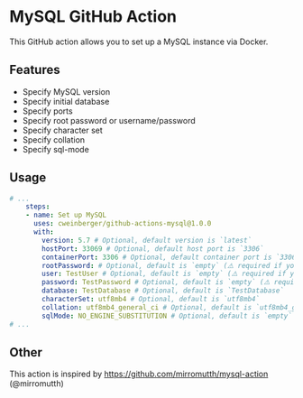 # MySQL GitHub Action

This GitHub action allows you to set up a MySQL instance via Docker.

## Features

* Specify MySQL version
* Specify initial database
* Specify ports
* Specify root password or username/password
* Specify character set
* Specify collation
* Specify sql-mode

## Usage

```yaml
# ...
    steps:
    - name: Set up MySQL
      uses: cweinberger/github-actions-mysql@1.0.0
      with:
        version: 5.7 # Optional, default version is `latest`
        hostPort: 33069 # Optional, default host port is `3306`
        containerPort: 3306 # Optional, default container port is `3306`
        rootPassword: # Optional, default is `empty` (⚠️ required if you did not specify a user)
        user: TestUser # Optional, default is `empty` (⚠️ required if you did not specify a root password)
        password: TestPassword # Optional, default is `empty` (⚠️ required if you did specify a user)
        database: TestDatabase # Optional, default is `TestDatabase`
        characterSet: utf8mb4 # Optional, default is `utf8mb4`
        collation: utf8mb4_general_ci # Optional, default is `utf8mb4_general_ci`
        sqlMode: NO_ENGINE_SUBSTITUTION # Optional, default is `empty`
# ...
```

## Other

This action is inspired by https://github.com/mirromutth/mysql-action (@mirromutth)